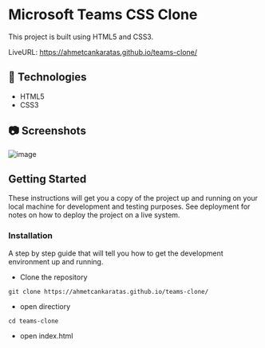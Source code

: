 # Microsoft Teams CSS Clone

This project is built using HTML5 and CSS3.

LiveURL: https://ahmetcankaratas.github.io/teams-clone/

## **🔎 Technologies**

- HTML5
- CSS3

## 📷 Screenshots

![image](https://user-images.githubusercontent.com/53529387/200597555-b26e720f-0cca-4ca5-8ebb-dc67d9030fcd.png)

## Getting Started

These instructions will get you a copy of the project up and running on your local machine for development and testing purposes. See deployment for notes on how to deploy the project on a live system.

### Installation

A step by step guide that will tell you how to get the development environment up and running.

- Clone the repository

```
git clone https://ahmetcankaratas.github.io/teams-clone/
```

- open directiory

```
cd teams-clone
```

- open index.html
